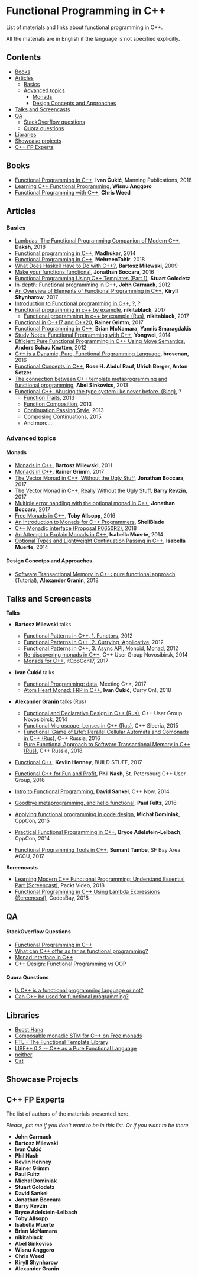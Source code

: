 Functional Programming in C++
=============================

List of materials and links about functional programming in C++.

All the materials are in English if the language is not specified explicitly.

## Contents

- [Books](#books)
- [Articles](#articles)
  * [Basics](#basics)
  * [Advanced topics](#advanced-topics)
    - [Monads](#monads)
    - [Design Concepts and Approaches](#design-concepts-and-approaches)
- [Talks and Screencasts](#talks-and-screencasts)
- [QA](#qa)
  * [StackOverflow questions](#stackoverflow-questions) 
  * [Quora questions](#quora-questions)
- [Libraries](#libraries)
- [Showcase projects](#showcase-projects)
- [C++ FP Experts](#c-fp-experts)

## Books

- [Functional Programming in C++](https://www.manning.com/books/functional-programming-in-c-plus-plus), **Ivan Čukić**, Manning Publications, 2018
- [Learning C++ Functional Programming](https://www.oreilly.com/library/view/learning-c-functional/9781787281974/), **Wisnu Anggoro**
- [Functional Programming with C++](https://www.amazon.com/Functional-Programming-C-Chris-Weed-ebook/dp/B017AT4OMI), **Chris Weed**

## Articles

### Basics

- [Lambdas: The Functional Programming Companion of Modern C++](https://medium.com/@DakshHub/lambdas-the-companion-of-modern-c-b7dfd43b5abb), **Daksh**, 2018
- [Functional programming in C++](http://blog.madhukaraphatak.com/functional-programming-in-c++/), **Madhukar**, 2014
- [Functional Programming in C++](https://www.codeproject.com/Articles/1267996/Functional-Programming-in-Cplusplus), **MehreenTahir**, 2018
- [What Does Haskell Have to Do with C++?](https://bartoszmilewski.com/2009/10/21/what-does-haskell-have-to-do-with-c/),  **Bartosz Milewski**, 2009
- [Make your functions functional](https://www.fluentcpp.com/2016/11/22/make-your-functions-functional/), **Jonathan Boccara**, 2016
- [Functional Programming Using C++ Templates (Part 1)](https://accu.org/index.php/journals/1422), **Stuart Golodetz**
- [In-depth: Functional programming in C++](https://www.gamasutra.com/view/news/169296/Indepth_Functional_programming_in_C.php), **John Carmack**, 2012
- [An Overview of Elements of Functional Programming in C++](https://community.idera.com/developer-tools/b/blog/posts/an-overview-of-elements-of-functional-programming-in-c), **Kiryll Shynharow**, 2017
- [Introduction to Functional programming in C++](http://www2.lawrence.edu/fast/GREGGJ/CMSC270/functional.html), ?, ?
- [Functional programming in c++ by example](https://nikitablack.github.io/2017/03/23/Functional-programming-in-c-by-example.html), **nikitablack**, 2017
  * [Functional programming in c++ by example (Rus)](https://habr.com/post/324518/), **nikitablack**, 2017
- [Functional in C++17 and C++20](http://www.modernescpp.com/index.php/functional-in-c-17-and-c-20), **Rainer Grimm**, 2017
- [Functional Programming in C++](https://people.cs.umass.edu/~yannis/fc++/fc++.main.pdf), **Brian McNamara**, **Yannis Smaragdakis**
- [Study Notes: Functional Programming with C++](https://yongweiwu.wordpress.com/2014/12/07/study-notes-functional-programming-with-cplusplus/), **Yongwei**, 2014
- [Efficient Pure Functional Programming in C++ Using Move Semantics](https://blog.knatten.org/2012/11/02/efficient-pure-functional-programming-in-c-using-move-semantics/), **Anders Schau Knatten**, 2012
- [C++ is a Dynamic, Pure, Functional Programming Language](https://cloudalion.org/2016/09/08/c-is-a-dynamic-pure-functional-programming-language/), **brosenan**, 2016
- [Functional Concepts in C++](http://www.cs.nott.ac.uk/~psznhn/TFP2006/Papers/25-RaufBergerSetzer-FunctionalConceptsInC++.pdf), **Rose H. Abdul Rauf, Ulrich Berger, Anton Setzer**
- [The connection between C++ template metaprogramming and functional programming](http://www.tnkcs.inf.elte.hu/vedes/sinkovics_abel_ertekezes.pdf), **Abel Sinkovics**, 2013
- [Functional C++. Abusing the type system like never before. (Blog)](https://functionalcpp.wordpress.com/), ?
  * [Function Traits](https://functionalcpp.wordpress.com/2013/08/05/function-traits/), 2013
  * [Function Composition](https://functionalcpp.wordpress.com/2013/08/09/function-composition/), 2013
  * [Continuation Passing Style](https://functionalcpp.wordpress.com/2013/11/19/continuation-passing-style/), 2013
  * [Composing Continuations](https://functionalcpp.wordpress.com/2015/01/19/composing-continuations/), 2015
  * And more...

### Advanced topics

#### Monads

- [Monads in C++](https://bartoszmilewski.com/2011/07/11/monads-in-c/), **Bartosz Milewski**, 2011
- [Monads in C++](http://www.modernescpp.com/index.php/monads-in-c), **Rainer Grimm**, 2017
- [The Vector Monad in C++, Without the Ugly Stuff](http://www.fluentcpp.com/2017/07/14/the-vector-monad-in-c-without-the-ugly-stuff), **Jonathan Boccara**, 2017
- [The Vector Monad in C++, Really Without the Ugly Stuff](https://medium.com/@barryrevzin/the-vector-monad-in-c-really-without-the-ugly-stuff-3112137db5d7), **Barry Revzin**, 2017
- [Multiple error handling with the optional monad in C++](https://www.fluentcpp.com/2017/07/04/multiple-error-handling-with-the-optional-monad-in-c/), **Jonathan Boccara**, 2017
- [Free Monads in C++](https://toby-allsopp.github.io/2016/10/12/free-monads-in-cpp.html), **Toby Allsopp**, 2016
- [An Introduction to Monads for C++ Programmers](https://www.shellblade.net/monad.html), **ShellBlade**
- [C++ Monadic interface (Proposal P0650R2)](http://www.open-std.org/jtc1/sc22/wg21/docs/papers/2018/p0650r2.pdf), 2018
- [An Attempt to Explain Monads in C++](https://izzys.casa/posts/an-attempt-to-explain-monads-in-cxx.html), **Isabella Muerte**, 2014
- [Optional Types and Lightweight Continuation Passing in C++](https://izzys.casa/posts/optional-types-and-lightweight-continuation-passing-in-cxx.html), **Isabella Muerte**, 2014

#### Design Concetps and Approaches

- [Software Transactional Memory in C++: pure functional approach (Tutorial)](https://gist.github.com/graninas/c7e0a603f3a22c7e85daa4599bf92525), **Alexander Granin**, 2018

## Talks and Screencasts

**Talks**

- **Bartosz Milewski** talks
  * [Functional Patterns in C++, 1. Functors](https://www.youtube.com/watch?v=ph7qt0pkPkc), 2012
  * [Functional Patterns in C++, 2. Currying, Applicative](https://www.youtube.com/watch?v=Hx9jojeBj6w), 2012
  * [Functional Patterns in C++, 3. Async API, Monoid, Monad](https://www.youtube.com/watch?v=ozN6XxsAF84), 2012
  * [Re-discovering monads in C++](https://youtu.be/tc8w8MbJQNs?t=13003), C++ User Group Novosibirsk, 2014 
  * [Monads for C++](https://www.youtube.com/watch?v=vkcxgagQ4bM), itCppCon17, 2017

- **Ivan Čukić** talks
  * [Functional Programming: data](https://www.youtube.com/watch?v=iYipZw4tS-A), Meeting C++, 2017
  * [Atom Heart Monad: FRP in C++](https://www.youtube.com/watch?v=_Ji1HyZxXvo), **Ivan Čukić**, Curry On!, 2018

- **Alexander Granin** talks (Rus)
  * [Functional and Declarative Design in C++ (Rus)](https://youtu.be/tc8w8MbJQNs?t=9370), C++ User Group Novosibirsk, 2014
  * [Functional Microscope: Lenses in C++ (Rus)](https://www.youtube.com/watch?v=7vyNRD1TRYs), C++ Siberia, 2015
  * [Functional 'Game of Life': Parallel Cellular Automata and Comonads in C++ (Rus)](https://www.youtube.com/watch?v=iKrnGSkWPnw), C++ Russia, 2016
  * [Pure Functional Approach to Software Transactional Memory in C++ (Rus)](https://www.youtube.com/watch?v=VHZPcz8HwZs), C++ Russia, 2018

- [Functional C++](https://www.youtube.com/watch?v=CIg6eyJv4dk&t=169s), **Kevlin Henney**, BUILD STUFF, 2017
- [Functional C++ for Fun and Profit](https://www.youtube.com/watch?v=YgcUuYCCV14), **Phil Nash**, St. Petersburg C++ User Group, 2016
- [Intro to Functional Programming](https://www.youtube.com/watch?v=uHFUpFhWGJs), **David Sankel**, C++ Now, 2014
- [Goodbye metaprogramming, and hello functional](https://www.youtube.com/watch?v=fH2WBvI8dbk), **Paul Fultz**, 2016
- [Applying functional programming in code design](https://www.youtube.com/watch?v=-ROXIG4raiA), **Michał Dominiak**, CppCon, 2015
- [Practical Functional Programming in C++](https://channel9.msdn.com/Events/CPP/C-PP-Con-2014/009-Practical-Functional-Programming-in-CPP), **Bryce Adelstein-Lelbach**, CppCon, 2014
- [Functional Programming Tools in C++](https://vimeo.com/246623471), **Sumant Tambe**, SF Bay Area ACCU, 2017

**Screencasts**

- [Learning Modern C++ Functional Programming: Understand Essential Part (Screencast)](https://www.youtube.com/watch?v=W1IMyrqeqM4), Packt Video, 2018
- [Functional Programming in C++ Using Lambda Expressions (Screencast)](https://www.youtube.com/watch?v=58BrFvjNhWY), CodesBay, 2018

## QA

#### StackOverflow Questions

- [Functional Programming in C++](https://stackoverflow.com/questions/1981400/functional-programming-in-c)
- [What can C++ offer as far as functional programming?](https://stackoverflow.com/questions/21471836/what-can-c-offer-as-far-as-functional-programming)
- [Monad interface in C++](https://stackoverflow.com/questions/39725190/monad-interface-in-c)
- [C++ Design: Functional Programming vs OOP](https://softwareengineering.stackexchange.com/questions/180522/c-design-functional-programming-vs-oop)

#### Quora Questions

- [Is C++ is a functional programming language or not?](https://www.quora.com/Is-C++-is-a-functional-programming-language-or-not)
- [Can C++ be used for functional programming?](https://www.quora.com/Can-C++-be-used-for-functional-programming)

## Libraries

- [Boost.Hana](https://boostorg.github.io/hana)
- [Composable monadic STM for C++ on Free monads](https://github.com/graninas/cpp_stm_free)
- [FTL - The Functional Template Library](https://github.com/beark/ftl)
- [LIBF++ 0.2 -- C++ as a Pure Functional Language](https://github.com/GJDuck/libf)
- [neither](https://github.com/loopperfect/neither)
- [Cat](https://github.com/awgn/cat)

## Showcase Projects

## C++ FP Experts

The list of authors of the materials presented here.

_Please, pm me if you don't want to be in this list. Or if you want to be there._

- **John Carmack**
- **Bartosz Milewski**
- **Ivan Čukić**
- **Phil Nash**
- **Kevlin Henney**
- **Rainer Grimm**
- **Paul Fultz**
- **Michał Dominiak**
- **Stuart Golodetz**
- **David Sankel**
- **Jonathan Boccara**
- **Barry Revzin**
- **Bryce Adelstein-Lelbach**
- **Toby Allsopp**
- **Isabella Muerte**
- **Brian McNamara**
- **nikitablack**
- **Abel Sinkovics**
- **Wisnu Anggoro**
- **Chris Weed**
- **Kiryll Shynharow**
- **Alexander Granin**
